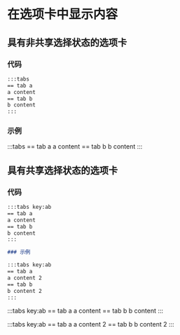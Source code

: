 # 在选项卡中显示内容

## 具有非共享选择状态的选项卡

### 代码

```markdown
:::tabs
== tab a
a content
== tab b
b content
:::
```

### 示例

:::tabs
== tab a
a content
== tab b
b content
:::

## 具有共享选择状态的选项卡

### 代码

```markdown
:::tabs key:ab
== tab a
a content
== tab b
b content
:::

### 示例

:::tabs key:ab
== tab a
a content 2
== tab b
b content 2
:::
```

:::tabs key:ab
== tab a
a content
== tab b
b content
:::

:::tabs key:ab
== tab a
a content 2
== tab b
b content 2
:::
